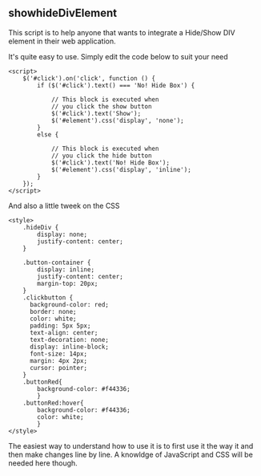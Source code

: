 ## showhideDivElement
This script is to help anyone that wants to integrate a Hide/Show DIV element in their web application. 

It's quite easy to use. Simply edit the code below to suit your need

	<script> 
		$('#click').on('click', function () { 
			if ($('#click').text() === 'No! Hide Box') { 

				// This block is executed when 
				// you click the show button 
				$('#click').text('Show'); 
				$('#element').css('display', 'none'); 
			} 
			else { 

				// This block is executed when 
				// you click the hide button 
				$('#click').text('No! Hide Box'); 
				$('#element').css('display', 'inline'); 
			} 
		}); 
	</script> 

 And also a little tweek on the CSS
 
 	<style> 
		.hideDiv { 
			display: none; 
			justify-content: center; 
		} 

		.button-container { 
			display: inline; 
			justify-content: center; 
			margin-top: 20px; 
		} 
		.clickbutton {
		  background-color: red;
		  border: none;
		  color: white;
		  padding: 5px 5px;
		  text-align: center;
		  text-decoration: none;
		  display: inline-block;
		  font-size: 14px;
		  margin: 4px 2px;
		  cursor: pointer;
		}	
		.buttonRed{
			background-color: #f44336;
			}	
		.buttonRed:hover{
			background-color: #f44336;
			color: white;
			} 
	</style> 

The easiest way to understand how to use it is to first use it the way it and then make changes line by line. A knowldge of JavaScript and CSS will be needed here though.
